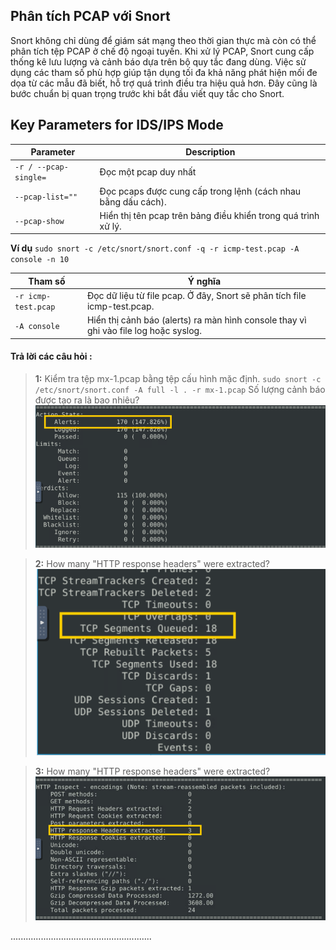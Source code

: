 ## Phân tích PCAP với Snort
Snort không chỉ dùng để giám sát mạng theo thời gian thực mà còn có thể phân tích tệp PCAP ở chế độ ngoại tuyến. Khi xử lý PCAP, Snort cung cấp thống kê lưu lượng và cảnh báo dựa trên bộ quy tắc đang dùng. Việc sử dụng các tham số phù hợp giúp tận dụng tối đa khả năng phát hiện mối đe dọa từ các mẫu đã biết, hỗ trợ quá trình điều tra hiệu quả hơn. Đây cũng là bước chuẩn bị quan trọng trước khi bắt đầu viết quy tắc cho Snort.
## Key Parameters for IDS/IPS Mode

| Parameter | Description |
|-----------|-------------|
| `-r / --pcap-single=`      | Đọc một pcap duy nhất |
| `--pcap-list=""`      | Đọc pcaps được cung cấp trong lệnh (cách nhau bằng dấu cách). |
| `--pcap-show`      | Hiển thị tên pcap trên bảng điều khiển trong quá trình xử lý. |

**Ví dụ**
`sudo snort -c /etc/snort/snort.conf -q -r icmp-test.pcap -A console -n 10`

| Tham số | Ý nghĩa |
|-----------|-------------|
| `-r icmp-test.pcap` | Đọc dữ liệu từ file pcap. Ở đây, Snort sẽ phân tích file icmp-test.pcap. |
| `-A console`      | Hiển thị cảnh báo (alerts) ra màn hình console thay vì ghi vào file log hoặc syslog. |

#### Trả lời các câu hỏi :
>**1:** Kiểm tra tệp mx-1.pcap bằng tệp cấu hình mặc định.
`sudo snort -c /etc/snort/snort.conf -A full -l . -r mx-1.pcap`
Số lượng cảnh báo được tạo ra là bao nhiêu?
![alt text](<../png/Snort/snort-task8 (1).png>)

>**2:** How many "HTTP response headers" were extracted?
![alt text](<../png/Snort/snort-task8 (2).png>)

>**3:** How many "HTTP response headers" were extracted?
![alt text](<../png/Snort/snort-task8 (3).png>)

........................................................
